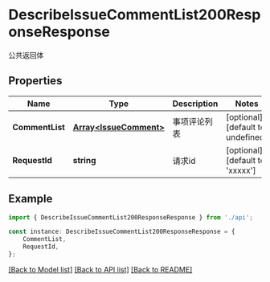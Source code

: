# DescribeIssueCommentList200ResponseResponse

公共返回体

## Properties

Name | Type | Description | Notes
------------ | ------------- | ------------- | -------------
**CommentList** | [**Array&lt;IssueComment&gt;**](IssueComment.md) | 事项评论列表 | [optional] [default to undefined]
**RequestId** | **string** | 请求id | [optional] [default to 'xxxxx']

## Example

```typescript
import { DescribeIssueCommentList200ResponseResponse } from './api';

const instance: DescribeIssueCommentList200ResponseResponse = {
    CommentList,
    RequestId,
};
```

[[Back to Model list]](../README.md#documentation-for-models) [[Back to API list]](../README.md#documentation-for-api-endpoints) [[Back to README]](../README.md)
